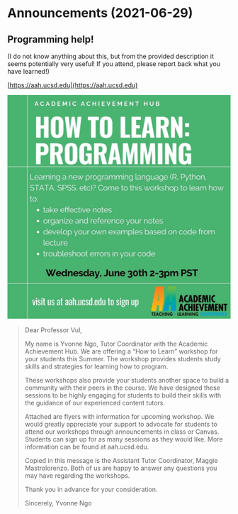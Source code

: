 # Announcements (2021-06-29)

## Programming help!  

(I do not know anything about this, but from the provided description it seems potentially very useful!  If you attend, please report back what you have learned!)

[https://aah.ucsd.edu](https://aah.ucsd.edu)

![aah](img/aah-workshop.jpg)

>Dear Professor Vul,
>
>My name is Yvonne Ngo, Tutor Coordinator with the Academic Achievement Hub. We are offering a “How to Learn” workshop for your students this Summer. The workshop provides students study skills and strategies for learning how to program.
>
>These workshops also provide your students another space to build a community with their peers in the course. We have designed these sessions to be highly engaging for students to build their skills with the guidance of our experienced content tutors.
>
>Attached are flyers with information for upcoming workshop. We would greatly appreciate your support to advocate for students to attend our workshops through announcements in class or Canvas. Students can sign up for as many sessions as they would like. More information can be found at aah.ucsd.edu.
>
>Copied in this message is the Assistant Tutor Coordinator, Maggie Mastrolorenzo. Both of us are happy to answer any questions you may have regarding the workshops.
>
>Thank you in advance for your consideration.
>
>Sincerely,
>Yvonne Ngo
